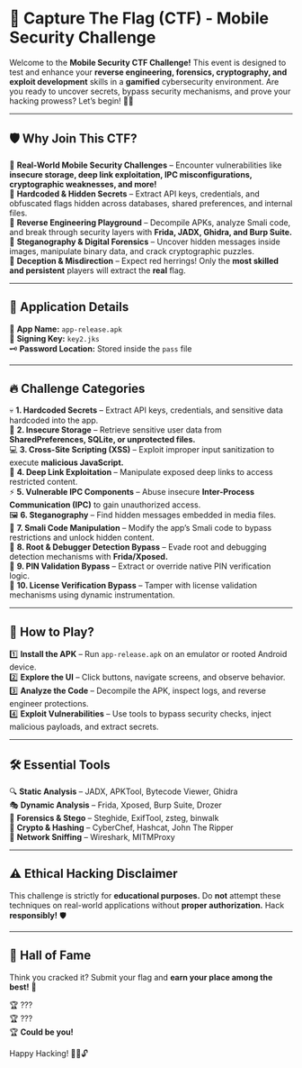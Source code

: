 # 🏴 Capture The Flag (CTF) - Mobile Security Challenge  

Welcome to the **Mobile Security CTF Challenge!** This event is designed to test and enhance your **reverse engineering, forensics, cryptography, and exploit development** skills in a **gamified** cybersecurity environment. Are you ready to uncover secrets, bypass security mechanisms, and prove your hacking prowess? Let’s begin! 🚀🔥  

---

## 🛡️ Why Join This CTF?  

🔹 **Real-World Mobile Security Challenges** – Encounter vulnerabilities like **insecure storage, deep link exploitation, IPC misconfigurations, cryptographic weaknesses, and more!**  
🔹 **Hardcoded & Hidden Secrets** – Extract API keys, credentials, and obfuscated flags hidden across databases, shared preferences, and internal files.  
🔹 **Reverse Engineering Playground** – Decompile APKs, analyze Smali code, and break through security layers with **Frida, JADX, Ghidra, and Burp Suite.**  
🔹 **Steganography & Digital Forensics** – Uncover hidden messages inside images, manipulate binary data, and crack cryptographic puzzles.  
🔹 **Deception & Misdirection** – Expect red herrings! Only the **most skilled and persistent** players will extract the **real** flag.  

---

## 📌 Application Details  

📱 **App Name:** `app-release.apk`  
🔑 **Signing Key:** `key2.jks`  
🗝 **Password Location:** Stored inside the `pass` file  

---

## 🔥 Challenge Categories  

💀 **1. Hardcoded Secrets** – Extract API keys, credentials, and sensitive data hardcoded into the app.  
🔐 **2. Insecure Storage** – Retrieve sensitive user data from **SharedPreferences, SQLite, or unprotected files.**  
💻 **3. Cross-Site Scripting (XSS)** – Exploit improper input sanitization to execute **malicious JavaScript.**  
🔗 **4. Deep Link Exploitation** – Manipulate exposed deep links to access restricted content.  
⚡ **5. Vulnerable IPC Components** – Abuse insecure **Inter-Process Communication (IPC)** to gain unauthorized access.  
🖼 **6. Steganography** – Find hidden messages embedded in media files.  
📜 **7. Smali Code Manipulation** – Modify the app’s Smali code to bypass restrictions and unlock hidden content.  
🛑 **8. Root & Debugger Detection Bypass** – Evade root and debugging detection mechanisms with **Frida/Xposed.**  
🔢 **9. PIN Validation Bypass** – Extract or override native PIN verification logic.  
🔑 **10. License Verification Bypass** – Tamper with license validation mechanisms using dynamic instrumentation.  

---

## 🚀 How to Play?  

1️⃣ **Install the APK** – Run `app-release.apk` on an emulator or rooted Android device.  
2️⃣ **Explore the UI** – Click buttons, navigate screens, and observe behavior.  
3️⃣ **Analyze the Code** – Decompile the APK, inspect logs, and reverse engineer protections.  
4️⃣ **Exploit Vulnerabilities** – Use tools to bypass security checks, inject malicious payloads, and extract secrets.    

---

## 🛠️ Essential Tools  

🔍 **Static Analysis** – JADX, APKTool, Bytecode Viewer, Ghidra  
🎭 **Dynamic Analysis** – Frida, Xposed, Burp Suite, Drozer  
📂 **Forensics & Stego** – Steghide, ExifTool, zsteg, binwalk  
🔑 **Crypto & Hashing** – CyberChef, Hashcat, John The Ripper  
📡 **Network Sniffing** – Wireshark, MITMProxy  

---

## ⚠️ Ethical Hacking Disclaimer  

This challenge is strictly for **educational purposes.** Do **not** attempt these techniques on real-world applications without **proper authorization.** Hack **responsibly!** 🛡️  

---

## 👑 Hall of Fame  

Think you cracked it? Submit your flag and **earn your place among the best!** 🏅  

🏆 ???  
🏆 ???  
🏆 **Could be you!**  

Happy Hacking! 🕵️‍♂️🔓  
